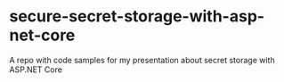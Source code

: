 # secure-secret-storage-with-asp-net-core
A repo with code samples for my presentation about secret storage with ASP.NET Core